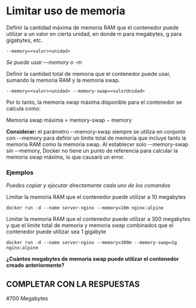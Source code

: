 # Limitar uso de memoria
Definir la cantidad máxima de memoria RAM que el contenedor puede utilizar a un valor en cierta unidad, en donde m para megabytes, g para gigabytes, etc.
```
--memory=<valor><unidad>
```
_Se puede usar –-memory o -m_

Definir la cantidad total de memoria que el contenedor puede usar, sumando la memoria RAM y la memoria swap.
```
--memory=<valor><unidad> --memory-swap=<valorUnidad>
```
Por lo tanto, la memoria swap máxima disponible para el contenedor se calcula como:

Memoria swap máxima = memory-swap − memory

**Considerar:** el parámetro --memory-swap siempre se utiliza en conjunto con --memory para definir un límite total de memoria que incluye tanto la memoria RAM como la memoria swap. Al establecer solo --memory-swap sin --memory, Docker no tiene un punto de referencia para calcular la memoria swap máxima, lo que causará un error.

### Ejemplos
_Puedes copiar y ejecutar directamente cada uno de los comandos_

Limitar la memoria RAM que el contenedor puede utilizar a 10 megabytes
```
docker run -d --name server-nginx --memory=10m nginx:alpine
```

Limitar la memoria RAM que el contenedor puede utilizar a 300 megabytes y que el límite total de memoria y memoria swap combinados que el contenedor puede utilizar sea 1 gigabyte
```
docker run -d --name server-nginx --memory=300m --memory-swap=1g nginx:alpine
```
**¿Cuántos megabytes de memoria swap puede utilizar el contenedor creado anteriormente?**
## COMPLETAR CON LA RESPUESTAS
#700 Megabytes
